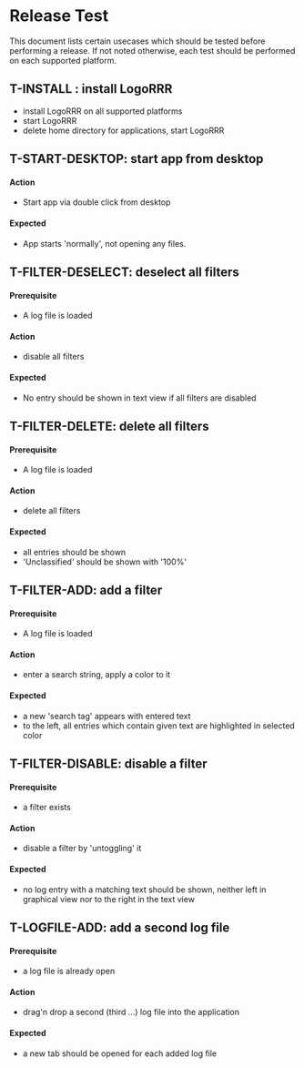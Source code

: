 # Release Test

This document lists certain usecases which should be tested before performing a release. If not noted otherwise, each test should be performed on each supported platform.

## T-INSTALL : install LogoRRR

- install LogoRRR on all supported platforms
- start LogoRRR
- delete home directory for applications, start LogoRRR

## T-START-DESKTOP: start app from desktop

#### Action

- Start app via double click from desktop

#### Expected

- App starts 'normally', not opening any files.

## T-FILTER-DESELECT: deselect all filters

#### Prerequisite

- A log file is loaded

#### Action

- disable all filters

#### Expected

- No entry should be shown in text view if all filters are disabled

## T-FILTER-DELETE: delete all filters

#### Prerequisite

- A log file is loaded

#### Action

- delete all filters

#### Expected

- all entries should be shown
- 'Unclassified' should be shown with '100%'

## T-FILTER-ADD: add a filter

#### Prerequisite

- A log file is loaded

#### Action

- enter a search string, apply a color to it

#### Expected

- a new 'search tag' appears with entered text
- to the left, all entries which contain given text are highlighted in selected color

## T-FILTER-DISABLE: disable a filter

#### Prerequisite

- a filter exists

#### Action

- disable a filter by 'untoggling' it

#### Expected

- no log entry with a matching text should be shown, neither left in graphical view nor to the right in the text view

## T-LOGFILE-ADD: add a second log file

#### Prerequisite

- a log file is already open

#### Action

- drag'n drop a second (third ...) log file into the application

#### Expected

- a new tab should be opened for each added log file

